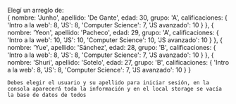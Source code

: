 Elegí un arreglo de:  
{ nombre: 'Junho', apellido: 'De Gante', edad: 30, grupo: 'A', calificaciones: { 'Intro a la web': 8, 'JS': 8, 'Computer Science': 7, 'JS avanzado': 10 } },
    { nombre: 'Yeon', apellido: 'Pacheco', edad: 29, grupo: 'A', calificaciones: { 'Intro a la web': 10, 'JS': 10, 'Computer Science': 10, 'JS avanzado': 10 } },
    { nombre: 'Yue', apellido: 'Sánchez', edad: 28, grupo: 'B', calificaciones: { 'Intro a la web': 8, 'JS': 8, 'Computer Science': 7, 'JS avanzado': 10 } },
    { nombre: 'Shuri', apellido: 'Sotelo', edad: 27, grupo: 'B', calificaciones: { 'Intro a la web': 8, 'JS': 8, 'Computer Science': 7, 'JS avanzado': 10 } }

    Debes elegir el usuario y su apellido para iniciar sesión, en la consola aparecerá toda la información y en el local storage se vacía la base de datos de todos
